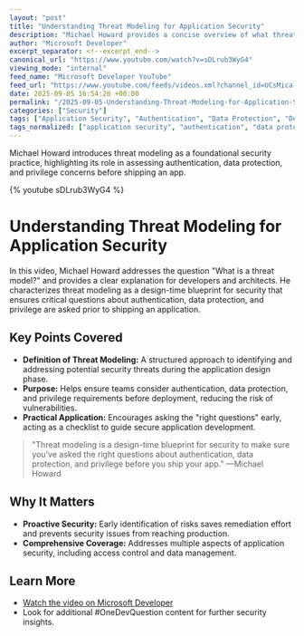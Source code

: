 ```yaml
---
layout: "post"
title: "Understanding Threat Modeling for Application Security"
description: "Michael Howard provides a concise overview of what threat modeling is, describing it as a blueprint for security planning during the design phase. The video emphasizes the importance of asking questions about authentication, data protection, and privilege in order to improve application security before deployment."
author: "Microsoft Developer"
excerpt_separator: <!--excerpt_end-->
canonical_url: "https://www.youtube.com/watch?v=sDLrub3WyG4"
viewing_mode: "internal"
feed_name: "Microsoft Developer YouTube"
feed_url: "https://www.youtube.com/feeds/videos.xml?channel_id=UCsMica-v34Irf9KVTh6xx-g"
date: 2025-09-05 16:54:20 +00:00
permalink: "/2025-09-05-Understanding-Threat-Modeling-for-Application-Security.html"
categories: ["Security"]
tags: ["Application Security", "Authentication", "Data Protection", "Design Time Security", "Microsoft Security", "OneDevQuestion", "Privilege Management", "Security", "Security Assessment", "Security Best Practices", "Security Blueprint", "Threat Modeling", "Videos"]
tags_normalized: ["application security", "authentication", "data protection", "design time security", "microsoft security", "onedevquestion", "privilege management", "security", "security assessment", "security best practices", "security blueprint", "threat modeling", "videos"]
---
```


Michael Howard introduces threat modeling as a foundational security practice, highlighting its role in assessing authentication, data protection, and privilege concerns before shipping an app.<!--excerpt_end-->

{% youtube sDLrub3WyG4 %}

# Understanding Threat Modeling for Application Security

In this video, Michael Howard addresses the question "What is a threat model?" and provides a clear explanation for developers and architects. He characterizes threat modeling as a design-time blueprint for security that ensures critical questions about authentication, data protection, and privilege are asked prior to shipping an application.

## Key Points Covered

- **Definition of Threat Modeling:** A structured approach to identifying and addressing potential security threats during the application design phase.
- **Purpose:** Helps ensure teams consider authentication, data protection, and privilege requirements before deployment, reducing the risk of vulnerabilities.
- **Practical Application:** Encourages asking the "right questions" early, acting as a checklist to guide secure application development.

> "Threat modeling is a design-time blueprint for security to make sure you’ve asked the right questions about authentication, data protection, and privilege before you ship your app."  —Michael Howard

## Why It Matters

- **Proactive Security:** Early identification of risks saves remediation effort and prevents security issues from reaching production.
- **Comprehensive Coverage:** Addresses multiple aspects of application security, including access control and data management.

## Learn More

- [Watch the video on Microsoft Developer](https://msft.it/6052s5tP8)
- Look for additional #OneDevQuestion content for further security insights.
